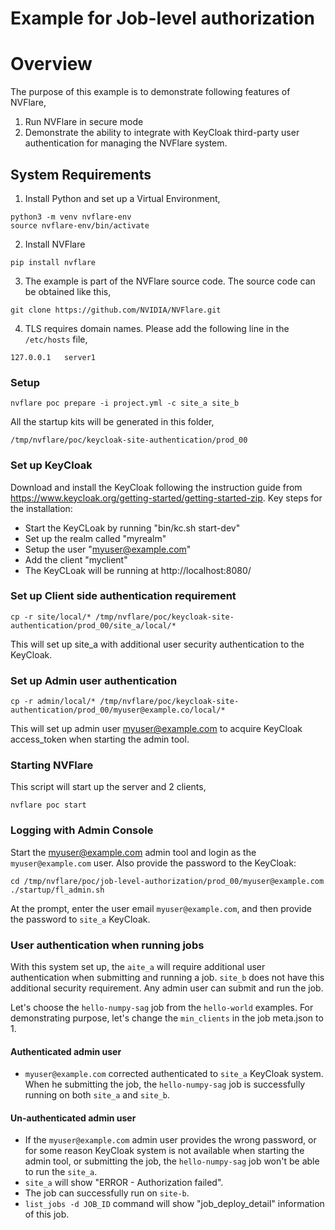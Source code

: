 # Example for Job-level authorization

# Overview

The purpose of this example is to demonstrate following features of NVFlare,

1. Run NVFlare in secure mode
2. Demonstrate the ability to integrate with KeyCloak third-party user authentication for managing the NVFlare system. 

## System Requirements

1. Install Python and set up a Virtual Environment,
```
python3 -m venv nvflare-env
source nvflare-env/bin/activate
```
2. Install NVFlare
```
pip install nvflare
```
3. The example is part of the NVFlare source code. The source code can be obtained like this,
```
git clone https://github.com/NVIDIA/NVFlare.git
```
4. TLS requires domain names. Please add the following line in the `/etc/hosts` file,
```
127.0.0.1	server1
```

### Setup

```
nvflare poc prepare -i project.yml -c site_a site_b
```

All the startup kits will be generated in this folder,
```
/tmp/nvflare/poc/keycloak-site-authentication/prod_00
```

### Set up KeyCloak

Download and install the KeyCloak following the instruction guide from https://www.keycloak.org/getting-started/getting-started-zip. Key steps for the installation:

* Start the KeyCLoak by running "bin/kc.sh start-dev"
* Set up the realm called "myrealm"
* Setup the user "myuser@example.com"
* Add the client "myclient"
* The KeyCLoak will be running at http://localhost:8080/

### Set up Client side authentication requirement

```
cp -r site/local/* /tmp/nvflare/poc/keycloak-site-authentication/prod_00/site_a/local/* 
```
This will set up site_a with additional user security authentication to the KeyCloak.

### Set up Admin user authentication

```
cp -r admin/local/* /tmp/nvflare/poc/keycloak-site-authentication/prod_00/myuser@example.co/local/* 
```
This will set up admin user myuser@example.com to acquire KeyCloak access_token when starting the admin tool.


### Starting NVFlare

This script will start up the server and 2 clients,
```
nvflare poc start
```

### Logging with Admin Console

Start the myuser@example.com admin tool and login as the `myuser@example.com` user. Also provide the password to the KeyCloak:

```
cd /tmp/nvflare/poc/job-level-authorization/prod_00/myuser@example.com
./startup/fl_admin.sh
```

At the prompt, enter the user email `myuser@example.com`, and then provide the password to `site_a` KeyCloak.


### User authentication when running jobs

With this system set up, the `aite_a` will require additional user authentication when submitting and running a job. `site_b` does not have this additional security requirement. Any admin user can submit and run the job.

Let's choose the `hello-numpy-sag` job from the `hello-world` examples. For demonstrating purpose, let's change the `min_clients` in the job meta.json to 1.  

#### Authenticated admin user

* `myuser@example.com` corrected authenticated to `site_a` KeyCloak system. When he submitting the job, the `hello-numpy-sag` job is successfully running on both `site_a` and `site_b`.

#### Un-authenticated admin user

* If the `myuser@example.com` admin user provides the wrong password, or for some reason KeyCloak system is not available when starting the admin tool, or submitting the job, the `hello-numpy-sag` job won't be able to run the `site_a`. 
* `site_a` will show "ERROR - Authorization failed".
* The job can successfully run on `site-b`.
* `list_jobs -d JOB_ID` command will show "job_deploy_detail" information of this job.


